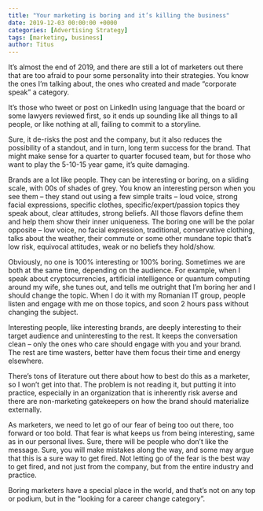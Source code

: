 ```yaml
---
title: "Your marketing is boring and it’s killing the business"
date: 2019-12-03 00:00:00 +0000
categories: [Advertising Strategy]
tags: [marketing, business]
author: Titus
---
```


It’s almost the end of 2019, and there are still a lot of marketers out there that are too afraid to pour some personality into their strategies. You know the ones I’m talking about, the ones who created and made “corporate speak” a category.

It’s those who tweet or post on LinkedIn using language that the board or some lawyers reviewed first, so it ends up sounding like all things to all people, or like nothing at all, failing to commit to a storyline.

Sure, it de-risks the post and the company, but it also reduces the possibility of a standout, and in turn, long term success for the brand. That might make sense for a quarter to quarter focused team, but for those who want to play the 5-10-15 year game, it’s quite damaging.

Brands are a lot like people. They can be interesting or boring, on a sliding scale, with 00s of shades of grey. You know an interesting person when you see them – they stand out using a few simple traits – loud voice, strong facial expressions, specific clothes, specific/expert/passion topics they speak about, clear attitudes, strong beliefs. All those flavors define them and help them show their inner uniqueness. The boring one will be the polar opposite – low voice, no facial expression, traditional, conservative clothing, talks about the weather, their commute or some other mundane topic that’s low risk, equivocal attitudes, weak or no beliefs they hold/show.

Obviously, no one is 100% interesting or 100% boring. Sometimes we are both at the same time, depending on the audience. For example, when I speak about cryptocurrencies, artificial intelligence or quantum computing around my wife, she tunes out, and tells me outright that I’m boring her and I should change the topic. When I do it with my Romanian IT group, people listen and engage with me on those topics, and soon 2 hours pass without changing the subject.

Interesting people, like interesting brands, are deeply interesting to their target audience and uninteresting to the rest. It keeps the conversation clean – only the ones who care should engage with you and your brand. The rest are time wasters, better have them focus their time and energy elsewhere.

There’s tons of literature out there about how to best do this as a marketer, so I won’t get into that. The problem is not reading it, but putting it into practice, especially in an organization that is inherently risk averse and there are non-marketing gatekeepers on how the brand should materialize externally.

As marketers, we need to let go of our fear of being too out there, too forward or too bold. That fear is what keeps us from being interesting, same as in our personal lives. Sure, there will be people who don’t like the message. Sure, you will make mistakes along the way, and some may argue that this is a sure way to get fired. Not letting go of the fear is the best way to get fired, and not just from the company, but from the entire industry and practice.

Boring marketers have a special place in the world, and that’s not on any top or podium, but in the “looking for a career change category”.